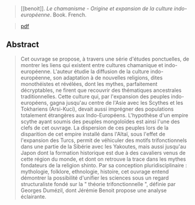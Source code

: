 > [[benoit]]. *Le chamanisme - Origine et expansion de la culture indo-européenne*. Book. French.

> [pdf](a/benoit2007.pdf)

## Abstract
> Cet ouvrage se propose, à travers une série d'études ponctuelles, de montrer les liens qui existent entre cultures chamanique et indo-européenne. L'auteur étudie la diffusion de la culture indo-européenne, son adaptation à de nouvelles religions, dites monothéistes et révélées, dont les mythes, parfaitement décryptables, ne firent que recouvrir des thématiques ancestrales traditionnelles. Cette culture qui, par l'expansion des peuples indo-européens, gagna jusqu'au centre de l'Asie avec les Scythes et les Tokhariens (Arsi-Kuci), devait aussi imprégner des populations totalement étrangères aux Indo-Européens. L'hypothèse d'un empire scythe ayant soumis des peuples mongoloïdes est ainsi l'une des clefs de cet ouvrage. La dispersion de ces peuples lors de la disparition de cet empire installé dans l'Altaï, sous l'effet de l'expansion des Turcs, permit de véhiculer des motifs trifonctionnels dans une partie de la Sibérie avec les Yakoutes, mais aussi jusqu'au Japon dont la formation historique est due à des cavaliers venus de cette région du monde, et dont on retrouve la trace dans les mythes fondateurs de la religion shinto. Par sa conception pluridisciplinaire : mythologie, folklore, ethnologie, histoire, cet ouvrage entend démontrer la possibilité d'unifier les sciences sous un regard structuraliste fondé sur la " théorie trifonctionnelle ", définie par Georges Dumézil, dont Jérémie Benoit propose une analyse éclairante.